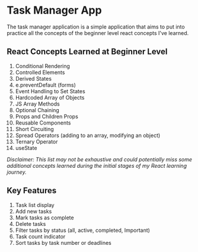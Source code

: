 # Task Manager App

The task manager application is a simple application that aims to put into practice all the concepts of the beginner level react concepts I've learned.

## React Concepts Learned at Beginner Level

1. Conditional Rendering
2. Controlled Elements
3. Derived States
4. e.preventDefault (forms)
5. Event Handling to Set States
6. Hardcoded Array of Objects
7. JS Array Methods
8. Optional Chaining
9. Props and Children Props
10. Reusable Components
11. Short Circuiting
12. Spread Operators (adding to an array, modifying an object)
13. Ternary Operator
14. useState

_Disclaimer: This list may not be exhaustive and could potentially miss some additional concepts learned during the initial stages of my React learning journey._

## Key Features

1. Task list display
2. Add new tasks
3. Mark tasks as complete
4. Delete tasks
5. Filter tasks by status (all, active, completed, Important)
6. Task count indicator
7. Sort tasks by task number or deadlines
